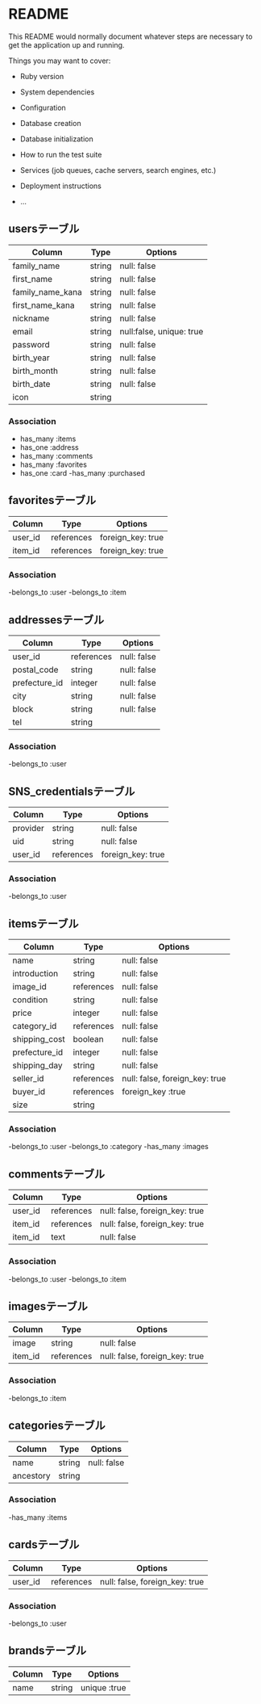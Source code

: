 # README

This README would normally document whatever steps are necessary to get the
application up and running.

Things you may want to cover:

* Ruby version

* System dependencies

* Configuration

* Database creation

* Database initialization

* How to run the test suite

* Services (job queues, cache servers, search engines, etc.)

* Deployment instructions

* ...

## usersテーブル
|Column|Type|Options|
|------|----|-------|
|family_name|string|null: false|
|first_name|string|null: false|
|family_name_kana|string|null: false|
|first_name_kana|string|null: false|
|nickname|string|null: false|
|email|string|null:false, unique: true|
|password|string|null: false|
|birth_year|string|null: false|
|birth_month|string|null: false|
|birth_date|string|null: false|
|icon|string||

### Association
- has_many :items
- has_one :address
- has_many :comments
- has_many :favorites
- has_one :card
-has_many :purchased

## favoritesテーブル
|Column|Type|Options|
|------|----|-------|
|user_id|references|foreign_key: true|
|item_id|references|foreign_key: true|

### Association
-belongs_to :user
-belongs_to :item


## addressesテーブル
|Column|Type|Options|
|------|----|-------|
|user_id|references|null: false|
|postal_code|string|null: false|
|prefecture_id|integer|null: false|
|city|string|null: false|
|block|string|null: false|
|tel|string||

### Association
-belongs_to :user


## SNS_credentialsテーブル
|Column|Type|Options|
|------|----|-------|
|provider|string|null: false|
|uid|string|null: false|
|user_id|references|foreign_key: true|

### Association
-belongs_to :user


## itemsテーブル
|Column|Type|Options|
|------|----|-------|
|name|string|null: false|
|introduction|string|null: false|
|image_id|references|null: false|
|condition|string|null: false|
|price|integer|null: false|
|category_id|references|null: false|
|shipping_cost|boolean|null: false|
|prefecture_id|integer|null: false|
|shipping_day|string|null: false|
|seller_id|references|null: false, foreign_key: true|
|buyer_id|references|foreign_key :true|
|size|string||

### Association
-belongs_to :user
-belongs_to :category
-has_many :images


## commentsテーブル
|Column|Type|Options|
|------|----|-------|
|user_id|references|null: false, foreign_key: true|
|item_id|references|null: false, foreign_key: true|
|item_id|text|null: false|

### Association
-belongs_to :user
-belongs_to :item


## imagesテーブル
|Column|Type|Options|
|------|----|-------|
|image|string|null: false|
|item_id|references|null: false, foreign_key: true|

### Association
-belongs_to :item


## categoriesテーブル
|Column|Type|Options|
|------|----|-------|
|name|string|null: false|
|ancestory|string||

### Association
-has_many :items


## cardsテーブル
|Column|Type|Options|
|------|----|-------|
|user_id|references|null: false, foreign_key: true|

### Association
-belongs_to :user


## brandsテーブル
|Column|Type|Options|
|------|----|-------|
|name|string|unique :true|


